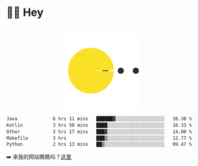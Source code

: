
# 👋🏻 Hey
<div align="center">
	<br>
	<img src="https://raw.githubusercontent.com/Aniket965/Aniket965/master/pacman.svg?sanitize=true" width="200" height="200">
	<br>
</div>

<!--START_SECTION:waka-->

```txt
Java             6 hrs 11 mins   ██████▓░░░░░░░░░░░░░░░░░░   26.30 %
Kotlin           3 hrs 50 mins   ████░░░░░░░░░░░░░░░░░░░░░   16.33 %
Other            3 hrs 17 mins   ███▓░░░░░░░░░░░░░░░░░░░░░   14.00 %
Makefile         3 hrs           ███▒░░░░░░░░░░░░░░░░░░░░░   12.77 %
Python           2 hrs 13 mins   ██▒░░░░░░░░░░░░░░░░░░░░░░   09.47 %
```

<!--END_SECTION:waka-->

 ➡️  来我的网站瞧瞧吗？[这里](https://www.shaolongfei.com)
